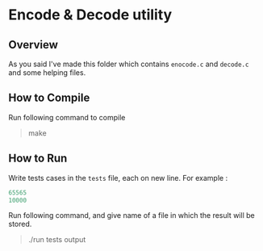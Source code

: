 # Encode & Decode utility

## Overview

As you said I've made this folder which contains `enocode.c` and `decode.c` and some helping files.

## How to Compile
Run following command to compile 
> make

## How to Run
Write tests cases in the `tests` file, each on new line.
For example : 
```python
65565 
10000
```

Run following command, and give name of a file in which the result will be stored.
> ./run tests output

